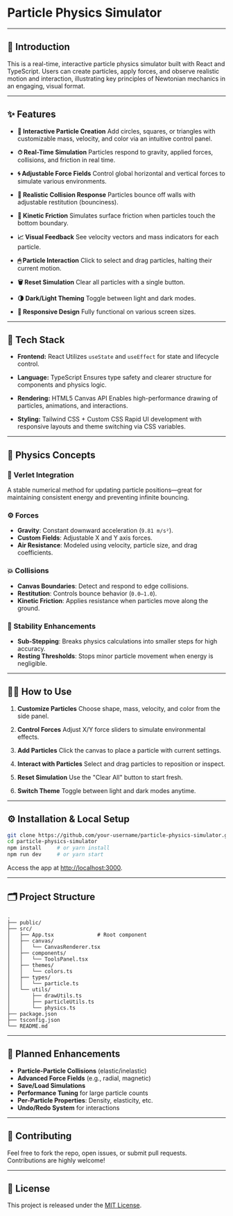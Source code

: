 

# Particle Physics Simulator

---

## 🧠 Introduction

This is a real-time, interactive particle physics simulator built with React and TypeScript. Users can create particles, apply forces, and observe realistic motion and interaction, illustrating key principles of Newtonian mechanics in an engaging, visual format.

---

## ✨ Features

* **🧩 Interactive Particle Creation**
  Add circles, squares, or triangles with customizable mass, velocity, and color via an intuitive control panel.

* **⏱ Real-Time Simulation**
  Particles respond to gravity, applied forces, collisions, and friction in real time.

* **🌀 Adjustable Force Fields**
  Control global horizontal and vertical forces to simulate various environments.

* **🎯 Realistic Collision Response**
  Particles bounce off walls with adjustable restitution (bounciness).

* **🛑 Kinetic Friction**
  Simulates surface friction when particles touch the bottom boundary.

* **📈 Visual Feedback**
  See velocity vectors and mass indicators for each particle.

* **🖱 Particle Interaction**
  Click to select and drag particles, halting their current motion.

* **🗑 Reset Simulation**
  Clear all particles with a single button.

* **🌗 Dark/Light Theming**
  Toggle between light and dark modes.

* **📱 Responsive Design**
  Fully functional on various screen sizes.

---

## 🧰 Tech Stack

* **Frontend:** React
  Utilizes `useState` and `useEffect` for state and lifecycle control.

* **Language:** TypeScript
  Ensures type safety and clearer structure for components and physics logic.

* **Rendering:** HTML5 Canvas API
  Enables high-performance drawing of particles, animations, and interactions.

* **Styling:** Tailwind CSS + Custom CSS
  Rapid UI development with responsive layouts and theme switching via CSS variables.

---

## 🔬 Physics Concepts

### 🔄 Verlet Integration

A stable numerical method for updating particle positions—great for maintaining consistent energy and preventing infinite bouncing.

### ⚙ Forces

* **Gravity**: Constant downward acceleration (`9.81 m/s²`).
* **Custom Fields**: Adjustable X and Y axis forces.
* **Air Resistance**: Modeled using velocity, particle size, and drag coefficients.

### 💥 Collisions

* **Canvas Boundaries**: Detect and respond to edge collisions.
* **Restitution**: Controls bounce behavior (`0.0–1.0`).
* **Kinetic Friction**: Applies resistance when particles move along the ground.

### 🧮 Stability Enhancements

* **Sub-Stepping**: Breaks physics calculations into smaller steps for high accuracy.
* **Resting Thresholds**: Stops minor particle movement when energy is negligible.

---

## 🧑‍💻 How to Use

1. **Customize Particles**
   Choose shape, mass, velocity, and color from the side panel.

2. **Control Forces**
   Adjust X/Y force sliders to simulate environmental effects.

3. **Add Particles**
   Click the canvas to place a particle with current settings.

4. **Interact with Particles**
   Select and drag particles to reposition or inspect.

5. **Reset Simulation**
   Use the "Clear All" button to start fresh.

6. **Switch Theme**
   Toggle between light and dark modes anytime.

---

## ⚙ Installation & Local Setup

```bash
git clone https://github.com/your-username/particle-physics-simulator.git
cd particle-physics-simulator
npm install     # or yarn install
npm run dev     # or yarn start
```

Access the app at [http://localhost:3000](http://localhost:3000).

---

## 🗂 Project Structure

```
.
├── public/                 
├── src/
│   ├── App.tsx              # Root component
│   ├── canvas/
│   │   └── CanvasRenderer.tsx
│   ├── components/
│   │   └── ToolsPanel.tsx
│   ├── themes/
│   │   └── colors.ts
│   ├── types/
│   │   └── particle.ts
│   └── utils/
│       ├── drawUtils.ts
│       ├── particleUtils.ts
│       └── physics.ts
├── package.json
├── tsconfig.json
└── README.md
```

---

## 🚀 Planned Enhancements

* **Particle-Particle Collisions** (elastic/inelastic)
* **Advanced Force Fields** (e.g., radial, magnetic)
* **Save/Load Simulations**
* **Performance Tuning** for large particle counts
* **Per-Particle Properties**: Density, elasticity, etc.
* **Undo/Redo System** for interactions

---

## 🤝 Contributing

Feel free to fork the repo, open issues, or submit pull requests. Contributions are highly welcome!

---

## 📄 License

This project is released under the [MIT License](./LICENSE).


